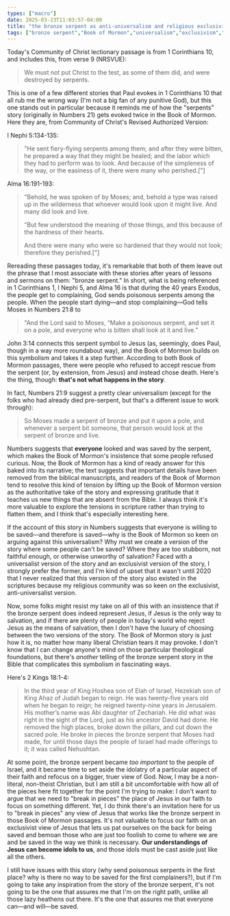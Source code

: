 ```yaml
---
types: ["macro"]
date: 2025-03-23T11:03:57-04:00
title: "the bronze serpent as anti-universalism and religious exclusivism in the Book of Mormon"
tags: ["bronze serpent","Book of Mormon","universalism","exclusivism","Exodus"]
---
```


Today's Community of Christ lectionary passage is from 1 Corinthians 10, and includes this, from verse 9 (NRSVUE): 

> We must not put Christ to the test, as some of them did, and were destroyed by serpents.

This is one of a few different stories that Paul evokes in 1 Corinthians 10 that all rub me the wrong way (I'm not a big fan of any punitive God), but this one stands out in particular because it reminds me of how the "serpents" story (originally in Numbers 21) gets evoked twice in the Book of Mormon. Here they are, from Community of Christ's Revised Authorized Version:

I Nephi 5:134-135:

> "He sent fiery-flying serpents among them; and after they were bitten, he prepared a way that they might be healed; and the labor which they had to perform was to look. And because of the simpleness of the way, or the easiness of it, there were many who perished.["]

Alma 16:191-193:

> "Behold, he was spoken of by Moses; and, behold a type was raised up in the wilderness that whoever would look upon it might live. And many did look and live.
> 
> "But few understood the meaning of those things, and this because of the hardness of their hearts.
> 
> And there were many who were so hardened that they would not look; therefore they perished.["]

Rereading these passages today, it's remarkable that both of them leave out the phrase that I most associate with these stories after years of lessons and sermons on them: "bronze serpent." In short, what is being referenced in 1 Corinthians 1, I Nephi 5, and Alma 16 is that during the 40 years Exodus, the people get to complaining, God sends poisonous serpents among the people. When the people start dying—and stop complaining—God tells Moses in Numbers 21:8 to

> "And the Lord said to Moses, “Make a poisonous serpent, and set it on a pole, and everyone who is bitten shall look at it and live.”

John 3:14 connects this serpent symbol to Jesus (as, seemingly, does Paul, though in a way more roundabout way), and the Book of Mormon builds on this symbolism and takes it a step further. According to both Book of Mormon passages, there were people who refused to accept rescue from the serpent (or, by extension, from Jesus) and instead chose death. Here's the thing, though: **that's not what happens in the story**.

In fact, Numbers 21:9 suggest a pretty clear universalism (except for the folks who had already died pre-serpent, but that's a different issue to work through): 

> So Moses made a serpent of bronze and put it upon a pole, and whenever a serpent bit someone, that person would look at the serpent of bronze and live.

Numbers suggests that **everyone** looked and was saved by the serpent, which makes the Book of Mormon's insistence that some people refused curious. Now, the Book of Mormon has a kind of ready answer for this baked into its narrative; the text suggests that important details have been removed from the biblical manuscripts, and readers of the Book of Mormon tend to resolve this kind of tension by lifting up the Book of Mormon version as the authoritative take of the story and expressing gratitude that it teaches us new things that are absent from the Bible. I always think it's more valuable to explore the tensions in scripture rather than trying to flatten them, and I think that's especially interesting here.

If the account of this story in Numbers suggests that everyone is willing to be saved—and therefore is saved—why is the Book of Mormon so keen on arguing against this universalism? Why must we create a version of the story where some people can't be saved? Where they are too stubborn, not faithful enough, or otherwise unworthy of salvation? Faced with a universalist version of the story and an exclusivist version of the story, I strongly prefer the former, and I'm kind of upset that it wasn't until 2020 that I never realized that this version of the story also existed in the scriptures because my religious community was so keen on the exclusivist, anti-universalist version.

Now, some folks might resist my take on all of this with an insistence that if the bronze serpent does indeed represent Jesus, if Jesus is the only way to salvation, and if there are plenty of people in today's world who reject Jesus as the means of salvation, then I don't have the luxury of choosing between the two versions of the story. The Book of Mormon story is just how it is, no matter how many liberal Christian tears it may provoke. I don't know that I can change anyone's mind on those particular theological foundations, but there's *another* telling of the bronze serpent story in the Bible that complicates this symbolism in fascinating ways. 

Here's 2 Kings 18:1-4:

>  In the third year of King Hoshea son of Elah of Israel, Hezekiah son of King Ahaz of Judah began to reign. He was twenty-five years old when he began to reign; he reigned twenty-nine years in Jerusalem. His mother’s name was Abi daughter of Zechariah. He did what was right in the sight of the Lord, just as his ancestor David had done. He removed the high places, broke down the pillars, and cut down the sacred pole. He broke in pieces the bronze serpent that Moses had made, for until those days the people of Israel had made offerings to it; it was called Nehushtan.

At some point, the bronze serpent became *too important* to the people of Israel, and it became time to set aside the idolatry of a particular aspect of their faith and refocus on a bigger, truer view of God. Now, I may be a non-literal, non-theist Christian, but I am still a bit uncomfortable with how all of the pieces here fit together for the point I'm trying to make: I don't want to argue that we need to "break in pieces" the place of Jesus in our faith to focus on something different. Yet, I do think there's an invitation here for us to "break in pieces" any view of Jesus that works like the bronze serpent in those Book of Mormon passages. It's not valuable to focus our faith on an exclusivist view of Jesus that lets us pat ourselves on the back for being saved and bemoan those who are just too foolish to come to where we are and be saved in the way we think is necessary. **Our understandings of Jesus can become idols to us**, and those idols must be cast aside just like all the others.

I still have issues with this story (why send poisonous serpents in the first place? why is there no way to be saved for the first complainers?), but if I'm going to take any inspiration from the story of the bronze serpent, it's not going to be the one that assures me that I'm on the right path, unlike all those lazy heathens out there. It's the one that assures me that everyone can—and will—be saved.